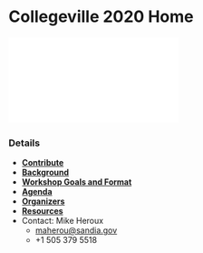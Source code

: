 
# Collegeville 2020 Home

![](assets/CollegevilleWorkshopBanner.pdf)


### Details
- [**Contribute**](Contribute.md)
- [**Background**](Background.md)
- [**Workshop Goals and Format**](GoalsFormat.md)
- [**Agenda**](Agenda.md)
- [**Organizers**](Organizers.md)
- [**Resources**](Resources.md)
- Contact: Mike Heroux
  - <maherou@sandia.gov>
  - +1 505 379 5518

<!--
- [**Workshop Venue**](Venue.md)
- [**Transportation**](Transportation.md)
- [**Campus Map**](SJU-Campus-Map.pdf)
- [**Campus Code-of-Conduct Policy**](https://www.csbsju.edu/joint-student-development/title-ix)
- [**Detailed Agenda**](CWSS20-DP-Agenda.pdf)
- [**White Papers**](WorkshopResources/WhitePapers/WhitePaperList.md)
- [**All White Papers: WhitePapersBundle.zip**](WorkshopResources/WhitePapersBundle.zip)
- [**Presentations**](WorkshopResources/Presentations/PresentationList.md)
- [**All Presentations: PresentationsBundle.zip**](WorkshopResources/PresentationsBundle.zip)
- [**Attendees**](Attendees.md)
- [**Discussion Groups**](DiscussionGroups.md)
- [**Ride Sharing**](Ride_sharing.md)
- [**Workshop Registration and Housing Reservations**](Registration.md)
-->

